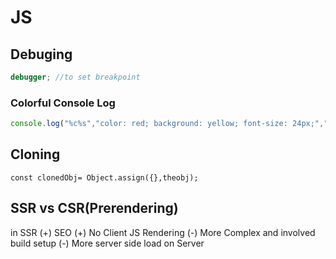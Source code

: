 # JS

## Debuging

```js
debugger; //to set breakpoint
```

### Colorful Console Log

```js
console.log("%c%s","color: red; background: yellow; font-size: 24px;","WARNING!");
```

## Cloning

`const clonedObj= Object.assign({},theobj);`

## SSR vs CSR(Prerendering)

in SSR
(+) SEO
(+) No Client JS Rendering
(-) More Complex and involved build setup
(-) More server side load on Server
